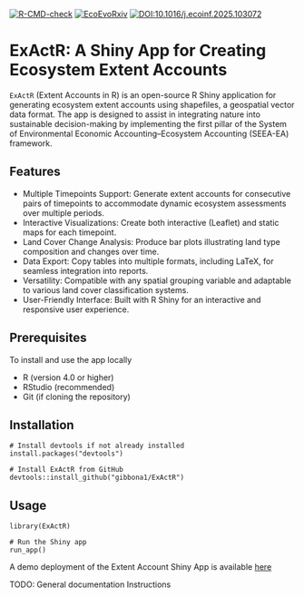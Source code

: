 <!-- badges: start -->
[![R-CMD-check](https://github.com/gibbona1/NCAExtent/actions/workflows/R-CMD-check.yaml/badge.svg)](https://github.com/gibbona1/NCAExtent/actions/workflows/R-CMD-check.yaml)
[![EcoEvoRxiv](http://img.shields.io/badge/DOI-10.32942/X2K332-red.svg)](https://ecoevorxiv.org/repository/view/7315/)
[![DOI:10.1016/j.ecoinf.2025.103072](http://img.shields.io/badge/DOI-10.1016/j.ecoinf.2025.103072-blue.svg)](https://doi.org/10.1016/j.ecoinf.2025.103072)
<!-- badges: end -->

# ExActR: A Shiny App for Creating Ecosystem Extent Accounts

`ExActR` (Extent Accounts in R) is an open-source R Shiny application for generating ecosystem extent accounts using shapefiles, a geospatial vector data format. The app is designed to assist in integrating nature into sustainable decision-making by implementing the first pillar of the System of Environmental Economic Accounting–Ecosystem Accounting (SEEA-EA) framework.

## Features

- Multiple Timepoints Support: Generate extent accounts for consecutive pairs of timepoints to accommodate dynamic ecosystem assessments over multiple periods.
- Interactive Visualizations: Create both interactive (Leaflet) and static maps for each timepoint.
- Land Cover Change Analysis: Produce bar plots illustrating land type composition and changes over time.
- Data Export: Copy tables into multiple formats, including LaTeX, for seamless integration into reports.
- Versatility: Compatible with any spatial grouping variable and adaptable to various land cover classification systems.
- User-Friendly Interface: Built with R Shiny for an interactive and responsive user experience.

## Prerequisites

To install and use the app locally

- R (version 4.0 or higher)
- RStudio (recommended)
- Git (if cloning the repository)

## Installation

```{R}
# Install devtools if not already installed
install.packages("devtools")

# Install ExActR from GitHub
devtools::install_github("gibbona1/ExActR")
```

## Usage

```
library(ExActR)

# Run the Shiny app
run_app()
```

A demo deployment of the Extent Account Shiny App is available [here](https://gibbona1.shinyapps.io/extent_app/)

TODO:
General documentation
Instructions
